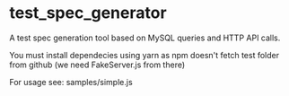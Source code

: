 # test_spec_generator
A test spec generation tool based on MySQL queries and HTTP API calls.


You must install dependecies using yarn as npm doesn't fetch test folder from github (we need FakeServer.js from there)

For usage see: samples/simple.js

